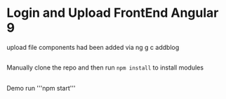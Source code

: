 # Login and Upload FrontEnd Angular 9
upload file components had been added via ng g c addblog 
## 

Manually clone the repo and then run `npm install` to install modules

##
Demo run
'''npm start'''
